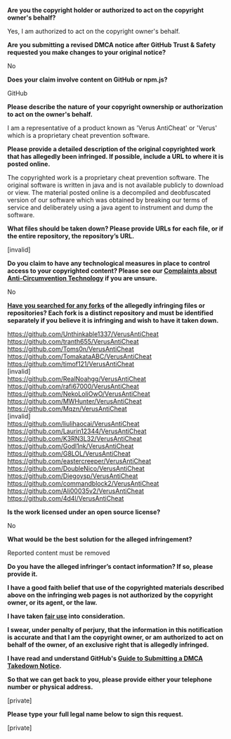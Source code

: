 **Are you the copyright holder or authorized to act on the copyright owner's behalf?**

Yes, I am authorized to act on the copyright owner's behalf.

**Are you submitting a revised DMCA notice after GitHub Trust & Safety requested you make changes to your original notice?**

No

**Does your claim involve content on GitHub or npm.js?**

GitHub

**Please describe the nature of your copyright ownership or authorization to act on the owner's behalf.**

I am a representative of a product known as 'Verus AntiCheat' or 'Verus' which is a proprietary cheat prevention software.

**Please provide a detailed description of the original copyrighted work that has allegedly been infringed. If possible, include a URL to where it is posted online.**

The copyrighted work is a proprietary cheat prevention software. The original software is written in java and is not available publicly to download or view. The material posted online is a decompiled and deobfuscated version of our software which was obtained by breaking our terms of service and deliberately using a java agent to instrument and dump the software.

**What files should be taken down? Please provide URLs for each file, or if the entire repository, the repository’s URL.**

[invalid]

**Do you claim to have any technological measures in place to control access to your copyrighted content? Please see our <a href="https://docs.github.com/articles/guide-to-submitting-a-dmca-takedown-notice#complaints-about-anti-circumvention-technology">Complaints about Anti-Circumvention Technology</a> if you are unsure.**

No

**<a href="https://docs.github.com/articles/dmca-takedown-policy#b-what-about-forks-or-whats-a-fork">Have you searched for any forks</a> of the allegedly infringing files or repositories? Each fork is a distinct repository and must be identified separately if you believe it is infringing and wish to have it taken down.**

https://github.com/Unthinkable1337/VerusAntiCheat  
https://github.com/tranth655/VerusAntiCheat  
https://github.com/Toms0n/VerusAntiCheat  
https://github.com/TomakataABC/VerusAntiCheat  
https://github.com/timof121/VerusAntiCheat  
[invalid]  
https://github.com/RealNoahgg/VerusAntiCheat  
https://github.com/rafi67000/VerusAntiCheat  
https://github.com/NekoLoliOwO/VerusAntiCheat  
https://github.com/MWHunter/VerusAntiCheat  
https://github.com/Mqzn/VerusAntiCheat  
[invalid]  
https://github.com/liulihaocai/VerusAntiCheat  
https://github.com/Laurin12344/VerusAntiCheat  
https://github.com/K3RN3L32/VerusAntiCheat  
https://github.com/Godl1nk/VerusAntiCheat  
https://github.com/G8LOL/VerusAntiCheat  
https://github.com/eastercreeper/VerusAntiCheat  
https://github.com/DoubleNico/VerusAntiCheat  
https://github.com/Diegoysp/VerusAntiCheat  
https://github.com/commandblock2/VerusAntiCheat  
https://github.com/Ali00035v2/VerusAntiCheat  
https://github.com/4d4l/VerusAntiCheat  

**Is the work licensed under an open source license?**

No

**What would be the best solution for the alleged infringement?**

Reported content must be removed

**Do you have the alleged infringer’s contact information? If so, please provide it.**

**I have a good faith belief that use of the copyrighted materials described above on the infringing web pages is not authorized by the copyright owner, or its agent, or the law.**

**I have taken <a href="https://www.lumendatabase.org/topics/22">fair use</a> into consideration.**

**I swear, under penalty of perjury, that the information in this notification is accurate and that I am the copyright owner, or am authorized to act on behalf of the owner, of an exclusive right that is allegedly infringed.**

**I have read and understand GitHub's <a href="https://docs.github.com/articles/guide-to-submitting-a-dmca-takedown-notice/">Guide to Submitting a DMCA Takedown Notice</a>.**

**So that we can get back to you, please provide either your telephone number or physical address.**

[private]

**Please type your full legal name below to sign this request.**

[private]
